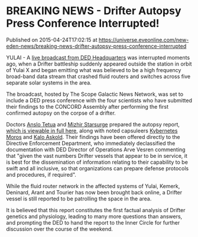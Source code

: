 # BREAKING NEWS - Drifter Autopsy Press Conference Interrupted!
Published on 2015-04-24T17:02:15 at https://universe.eveonline.com/new-eden-news/breaking-news-drifter-autopsy-press-conference-interrupted

YULAI - A [live broadcast from DED Headquarters](https://www.youtube.com/watch?v=8cx8Ac44RL4) was interrupted moments ago, when a Drifter battleship suddenly appeared outside the station in orbit of Yulai X and began emitting what was believed to be a high frequency broad-band data stream that crashed fluid routers and switches across five separate solar systems in the area.

The broadcast, hosted by The Scope Galactic News Network, was set to include a DED press conference with the four scientists who have submitted their findings to the CONCORD Assembly after performing the first confirmed autopsy on the corpse of a drifter.

Doctors [Anslo Tetua](https://gate.eveonline.com/Profile/Anslo) and [Mizhir Starsurge](https://gate.eveonline.com/Profile/Mizhir) prepared the autopsy report, [which is viewable in full here](http://cdn1.eveonline.com/community/news/2015/GameWorld/Autopsy_Report_6608491108.pdf), along with noted capsuleers [Kybernetes Moros](https://gate.eveonline.com/Profile/Kybernetes%20Moros) and [Kalo Askold](https://gate.eveonline.com/Profile/Kalo%20Askold). Their findings have been offered directly to the Directive Enforcement Department, who immediately declassified the documentation with DED Director of Operations Arve Vesren commenting that "given the vast numbers Drifter vessels that appear to be in service, it is best for the dissemination of information relating to their capability to be swift and all inclusive, so that organizations can prepare defense protocols and procedures, if required".

While the fluid router network in the affected systems of Yulai, Kemerk, Deninard, Arant and Tourier has now been brought back online, a Drifter vessel is still reported to be patrolling the space in the area.

It is believed that this report constitutes the first factual analysis of Drifter genetics and physiology, leading to many more questions than answers, and prompting the DED to hand the report to the Inner Circle for further discussion over the course of the weekend.
